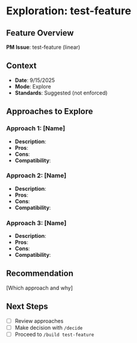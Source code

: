 # Exploration: test-feature

## Feature Overview
**PM Issue**: test-feature (linear)

## Context
- **Date**: 9/15/2025
- **Mode**: Explore
- **Standards**: Suggested (not enforced)

## Approaches to Explore

### Approach 1: [Name]
- **Description**:
- **Pros**:
- **Cons**:
- **Compatibility**:

### Approach 2: [Name]
- **Description**:
- **Pros**:
- **Cons**:
- **Compatibility**:

### Approach 3: [Name]
- **Description**:
- **Pros**:
- **Cons**:
- **Compatibility**:

## Recommendation
[Which approach and why]

## Next Steps
- [ ] Review approaches
- [ ] Make decision with `/decide`
- [ ] Proceed to `/build test-feature`
